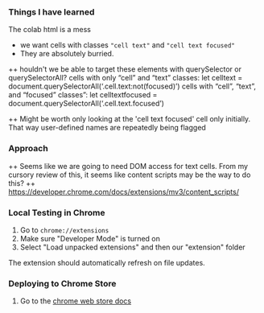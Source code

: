 
### Things I have learned

The colab html is a mess

* we want cells with classes `"cell text"` and `"cell text focused"`
* They are absolutely burried. 

++ houldn't we be able to target these elements with querySelector or querySelectorAll?
  cells with only “cell” and “text” classes:
		let celltext = document.querySelectorAll(‘.cell.text:not(focused)’)
	cells with “cell”, “text”, and “focused” classes”:
		let celltextfocused = document.querySelectorAll(‘.cell.text.focused’)
    
++ Might be worth only looking at the 'cell text focused' cell only initially. That way user-defined names are repeatedly being flagged

### Approach

++ Seems like we are going to need DOM access for text cells. From my cursory review of this, it seems like content scripts may be the way to do this?
++ https://developer.chrome.com/docs/extensions/mv3/content_scripts/

### Local Testing in Chrome

1. Go to `chrome://extensions`
1. Make sure "Developer Mode" is turned on
1. Select "Load unpacked extensions" and then our "extension" folder

The extension should automatically refresh on file updates.



### Deploying to Chrome Store

1. Go to the [chrome web store docs](https://developer.chrome.com/docs/webstore/publish/)